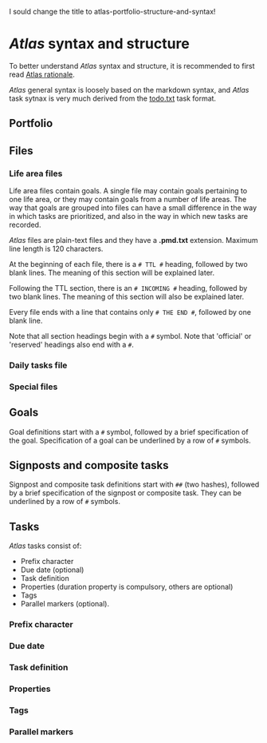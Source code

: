 I sould change the title to atlas-portfolio-structure-and-syntax!

# _Atlas_ syntax and structure

To better understand _Atlas_ syntax and structure, it is recommended to first read [Atlas rationale](atlas-rationale.md).

_Atlas_ general syntax is loosely based on the markdown syntax, and _Atlas_ task sytnax is very much derived from the [todo.txt](http://todotxt.org/) task format.

## Portfolio

## Files

### Life area files

Life area files contain goals. A single file may contain goals pertaining to one life area, or they may contain goals from a number of life areas. The way that goals are grouped into files can have a small difference in the way in which tasks are prioritized, and also in the way in which new tasks are recorded.

_Atlas_ files are plain-text files and they have a **.pmd.txt** extension. Maximum line length is 120 characters.

At the beginning of each file, there is a `# TTL #` heading, followed by two blank lines. The meaning of this section will be explained later.

Following the TTL section, there is an `# INCOMING #` heading, followed by two blank lines. The meaning of this section will also be explained later.

Every file ends with a line that contains only `# THE END #`, followed by one blank line.

Note that all section headings begin with a `#` symbol. Note that 'official' or 'reserved' headings also end with a `#`.

### Daily tasks file

### Special files

## Goals

Goal definitions start with a `#` symbol, followed by a brief specification of the goal. Specification of a goal can be underlined by a row of `#` symbols.

## Signposts and composite tasks

Signpost and composite task definitions start with `##` (two hashes), followed by a brief specification of the signpost or composite task. They can be underlined by a row of `#` symbols.

## Tasks

_Atlas_ tasks consist of:

* Prefix character
* Due date (optional)
* Task definition
* Properties (duration property is compulsory, others are optional)
* Tags
* Parallel markers (optional).

### Prefix character

### Due date

### Task definition

### Properties

### Tags

### Parallel markers


